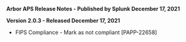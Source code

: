 **Arbor APS  Release Notes - Published by Splunk December 17, 2021**
  

**Version 2.0.3 - Released December 17, 2021**

* FIPS Compliance - Mark as not compliant [PAPP-22658]
